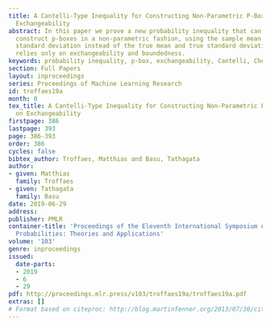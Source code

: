 ```yaml
---
title: A Cantelli-Type Inequality for Constructing Non-Parametric P-Boxes Based on
  Exchangeability
abstract: In this paper we prove a new probability inequality that can be used to
  construct p-boxes in a non-parametric fashion, using the sample mean and sample
  standard deviation instead of the true mean and true standard deviation. The inequality
  relies only on exchangeability and boundedness.
keywords: probability inequality, p-box, exchangeability, Cantelli, Chebyshev
section: Full Papers
layout: inproceedings
series: Proceedings of Machine Learning Research
id: troffaes19a
month: 0
tex_title: A Cantelli-Type Inequality for Constructing Non-Parametric P-Boxes Based
  on Exchangeability
firstpage: 386
lastpage: 393
page: 386-393
order: 386
cycles: false
bibtex_author: Troffaes, Matthias and Basu, Tathagata
author:
- given: Matthias
  family: Troffaes
- given: Tathagata
  family: Basu
date: 2019-06-29
address: 
publisher: PMLR
container-title: 'Proceedings of the Eleventh International Symposium on Imprecise
  Probabilities: Theories and Applications'
volume: '103'
genre: inproceedings
issued:
  date-parts:
  - 2019
  - 6
  - 29
pdf: http://proceedings.mlr.press/v103/troffaes19a/troffaes19a.pdf
extras: []
# Format based on citeproc: http://blog.martinfenner.org/2013/07/30/citeproc-yaml-for-bibliographies/
---
```

